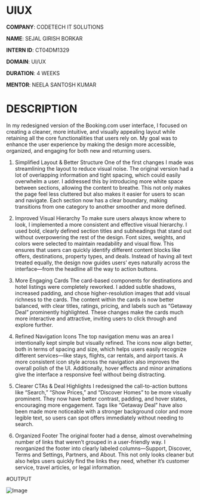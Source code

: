 # UIUX

**COMPANY**: CODETECH IT SOLUTIONS

**NAME**: SEJAL GIRISH BORKAR

**INTERN ID**: CT04DM1329

**DOMAIN**: UI/UX

**DURATION**: 4 WEEKS

**MENTOR**:  NEELA SANTOSH KUMAR

# DESCRIPTION 

In my redesigned version of the Booking.com user interface, I focused on creating a cleaner, more intuitive, and visually appealing layout while retaining all the core functionalities that users rely on. My goal was to enhance the user experience by making the design more accessible, organized, and engaging for both new and returning users.

1. Simplified Layout & Better Structure
One of the first changes I made was streamlining the layout to reduce visual noise. The original version had a lot of overlapping information and tight spacing, which could easily overwhelm a user. I addressed this by introducing more white space between sections, allowing the content to breathe. This not only makes the page feel less cluttered but also makes it easier for users to scan and navigate. Each section now has a clear boundary, making transitions from one category to another smoother and more defined.

2. Improved Visual Hierarchy
To make sure users always know where to look, I implemented a more consistent and effective visual hierarchy. I used bold, clearly defined section titles and subheadings that stand out without overpowering the rest of the design. Font sizes, weights, and colors were selected to maintain readability and visual flow. This ensures that users can quickly identify different content blocks like offers, destinations, property types, and deals. Instead of having all text treated equally, the design now guides users’ eyes naturally across the interface—from the headline all the way to action buttons.

3. More Engaging Cards
The card-based components for destinations and hotel listings were completely reworked. I added subtle shadows, increased padding, and chose higher-resolution images that add visual richness to the cards. The content within the cards is now better balanced, with clear titles, ratings, pricing, and labels such as “Getaway Deal” prominently highlighted. These changes make the cards much more interactive and attractive, inviting users to click through and explore further.

4. Refined Navigation Icons
The top navigation menu was an area I intentionally kept simple but visually refined. The icons now align better, both in terms of spacing and size, which helps users easily recognize different services—like stays, flights, car rentals, and airport taxis. A more consistent icon style across the navigation also improves the overall polish of the UI. Additionally, hover effects and minor animations give the interface a responsive feel without being distracting.

5. Clearer CTAs & Deal Highlights
I redesigned the call-to-action buttons like “Search,” “Show Prices,” and “Discover Homes” to be more visually prominent. They now have better contrast, padding, and hover states, encouraging more engagement. Tags like “Getaway Deal” have also been made more noticeable with a stronger background color and more legible text, so users can spot offers immediately without needing to search.

6. Organized Footer
The original footer had a dense, almost overwhelming number of links that weren’t grouped in a user-friendly way. I reorganized the footer into clearly labeled columns—Support, Discover, Terms and Settings, Partners, and About. This not only looks cleaner but also helps users quickly find the links they need, whether it’s customer service, travel articles, or legal information.

#OUTPUT

![Image](https://github.com/user-attachments/assets/4ddcccf6-8100-4116-b9fc-0dde10e19193)

